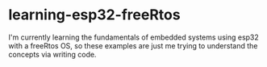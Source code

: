 # learning-esp32-freeRtos

I'm currently learning the fundamentals of embedded systems using esp32 with a freeRtos OS, so these examples are just me trying to understand the concepts via writing code.
